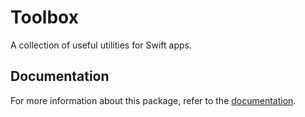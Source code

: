 # Toolbox

A collection of useful utilities for Swift apps.

## Documentation

For more information about this package, refer to the [documentation](https://toolbox.jonaszell.dev/documentation/toolbox).
